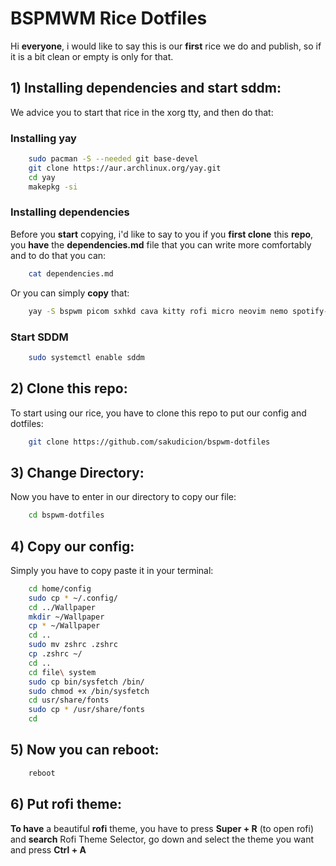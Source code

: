 # BSPMWM Rice Dotfiles
Hi **everyone**, i would like to say this is our **first** rice we do and publish, so if it is a bit clean or empty is only for that.

## 1) Installing dependencies and start sddm:
We advice you to start that rice in the xorg tty, and then do that:
### **Installing yay**
```bash
    sudo pacman -S --needed git base-devel
    git clone https://aur.archlinux.org/yay.git
    cd yay
    makepkg -si
```
### **Installing dependencies**
Before you **start** copying, i'd like to say to you if you **first clone** this **repo**, you **have** the **dependencies.md** file that you can write more comfortably and to do that you can:
```bash
    cat dependencies.md
```
Or you can simply **copy** that:
```bash
    yay -S bspwm picom sxhkd cava kitty rofi micro neovim nemo spotify-launcher discord sddm feh waterfox-bin lunar-client zsh-autosuggestions zsh-syntax-highlighting zsh-history-substring-search noto-fonts-emoji ttf-joypixels ttf-twemoji otf-openmoji ttf-twemoji-color ttf-symbola
```
### **Start SDDM**
```bash
    sudo systemctl enable sddm
```

## 2) Clone this repo:
To start using our rice, you have to clone this repo to put our config and dotfiles:
```bash
    git clone https://github.com/sakudicion/bspwm-dotfiles
```

## 3) Change Directory:
Now you have to enter in our directory to copy our file:
```bash
    cd bspwm-dotfiles
```

## 4) Copy our config:
Simply you have to copy paste it in your terminal:
```bash
    cd home/config
    sudo cp * ~/.config/
    cd ../Wallpaper
    mkdir ~/Wallpaper
    cp * ~/Wallpaper
    cd ..
    sudo mv zshrc .zshrc
    cp .zshrc ~/
    cd ..
    cd file\ system
    sudo cp bin/sysfetch /bin/
    sudo chmod +x /bin/sysfetch
    cd usr/share/fonts
    sudo cp * /usr/share/fonts
    cd
```

## 5) Now you can reboot:
```bash
    reboot
```

## 6) Put rofi theme:
**To have** a beautiful **rofi** theme, you have to press **Super + R** (to open rofi) and **search** Rofi Theme Selector, go down and select the theme you want and press **Ctrl + A**
